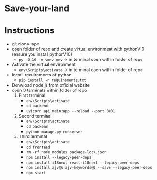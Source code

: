 # Save-your-land

# Instructions 
- git clone repo
- open folder of repo and create virtual environment with pythonV10 (ensure you install pythonV10)
  - `py -3.10 -m venv env` -> in terminal open within folder of repo
- Activate the virtual environment
  - `env\Scripts\activate` -> in terminal open within folder of repo
- Install requirements of python
  - `pip install -r requirements.txt`
- Donwload node js from official website
- open 3 terminals within folder of repo
  1. First terminal
     - `env\Scripts\activate`
     - `cd backend`
     - `uvicorn api.main:app --reload --port 8001`
  3. Second terminal
     - `env\Scripts\activate`
     - `cd backend`
     - `python manage.py runserver`
  5. Third terminal
     - `env\Scripts\activate`
     - `cd frontend`
     - `rm -rf node_modules package-lock.json`
     - `npm install --legacy-peer-deps`
     - `npm install i18next react-i18next --legacy-peer-deps`
     - `npm install ajv@6 ajv-keywords@3 --save --legacy-peer-deps`
     - `npm start` 
